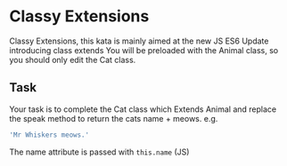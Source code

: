 # Classy Extensions

Classy Extensions, this kata is mainly aimed at the new JS ES6 Update introducing class extends You will be preloaded with the Animal class, so you should only edit the Cat class.

## Task

Your task is to complete the Cat class which Extends Animal and replace the speak method to return the cats name + meows. e.g.

```javascript
'Mr Whiskers meows.'
```

The name attribute is passed with `this.name` (JS)